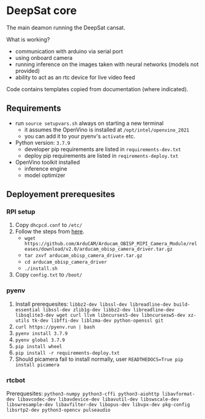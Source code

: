 # DeepSat core
The main deamon running the DeepSat cansat.

What is working?
- communication with arduino via serial port
- using onboard camera
- running inference on the images taken with neural networks (models not provided)
- ability to act as an rtc device for live video feed

Code contains templates copied from documentation (where indicated).

## Requirements
- run `source setupvars.sh` always on starting a new terminal
    - it assumes the OpenVino is installed at `/opt/intel/openvino_2021`
    - you can add it to your pyenv's `activate` etc.
- Python version: `3.7.9`
    - developer pip requirements are listed in `requirements-dev.txt`
    - deploy pip requirements are listed in `reqirements-deploy.txt`
- OpenVino toolkit installed
    - inference engine
    - model optimizer

## Deployement prerequesites

### RPI setup
1. Copy `dhcpcd.conf` to `/etc/`
2. Follow the steps from [here](https://www.arducam.com/docs/arducam-obisp-mipi-camera-module/3-use-on-raspberry-pi/3-0-emergent-temporary-driver-for-the-lastest-rpi-2020-12-02-update/).
    - `wget https://github.com/ArduCAM/Arducam_OBISP_MIPI_Camera_Module/releases/download/v2.0/arducam_obisp_camera_driver.tar.gz`
    - `tar zxvf arducam_obisp_camera_driver.tar.gz`
    - `cd arducam_obisp_camera_driver`
    - `./install.sh`
3. Copy `config.txt` to `/boot/`

### pyenv 
1. Install prerequesites:
`libbz2-dev libssl-dev libreadline-dev build-essential libssl-dev zlib1g-dev libbz2-dev libreadline-dev libsqlite3-dev wget curl llvm libncurses5-dev libncursesw5-dev xz-utils tk-dev libffi-dev liblzma-dev python-openssl git`
2. `curl https://pyenv.run | bash`
3. `pyenv install 3.7.9`
4. `pyenv global 3.7.9`
5. `pip install wheel`
6. `pip install -r requirements-deploy.txt`
6. Should picamera fail to install normally, user `READTHEDOCS=True pip install picamera`

### rtcbot 
Prerequesites:
`python3-numpy python3-cffi python3-aiohttp libavformat-dev libavcodec-dev libavdevice-dev libavutil-dev libswscale-dev libswresample-dev libavfilter-dev libopus-dev libvpx-dev pkg-config libsrtp2-dev python3-opencv pulseaudio`

